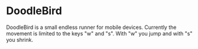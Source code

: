 # DoodleBird
DoodleBird is a small endless runner for mobile devices. Currently the movement is limited to the keys "w" and "s". With "w" you jump and with "s" you shrink.
